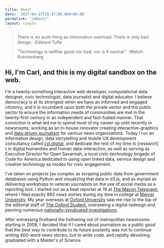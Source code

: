 ```yaml
---
title: About
date: '2017-04-17T19:37:00.000+00:00'
permalink: "/about/"
layout: single
---
```


> There is no such thing as information overload. There is only bad design.
> -Edward Tufte

> "Technology is neither good nor bad; nor is it neutral." -Melvin Kranzenberg

## Hi, I'm Carl, and this is my digital sandbox on the web. 

I'm a twenty-something interactive web developer, computational data designer, civic technologist, data journalist and digital educator. I believe democracy is at its strongest when we have an informed and engaged citizenry, and it is incumbent upon both the private sector and the public sector to ensure the information needs of communities are met in the twenty-first century in an independent and fact-fueled manner. That conviction is what led me to spend most of my career up until recently in newsrooms, working as an in-house innovator creating interactive-graphics and [data-driven journalism](http://towcenter.org/wp-content/uploads/) for various news organizations. Today I run an information design, data storytelling and mobile UX development consultancy called [cvl.digital](http://cvl.digital), and dedicate the rest of my time to [research]( in digital humanities and human data-interaction, as well as serving as Executive Director for Open Savannah, a local civic-technology brigade of Code for America dedicated to using open linked data, service design and creative technology as modes for civic engagement.

I've taken on projects [as complex as scraping public data from government databases using Python and visualizing that data in d3.js, and as myriad as delivering workshops to veteran journalists on the use of social media as a reporting tool. I started out as a beat reporter at 19 at [The Macon Telegraph](http://macon.com), where I filed exactly 892 news stories during my time in college at [Mercer University](http://mercer.edu). My year overseas at [Oxford University](http://oxford.edu) saw me rise to the top of the editorial staff of [The Oxford Student](http://oxfordstudent.com), overseeing a digital redesign and penning numerous [nationally-syndicated investigations](http://datavisualizi.ng/enterprise/print/the%20oxford%20student/slay-the-jews/).

After witnessing firsthand the hollowing out of metropolitan newsrooms starting in 2008, I decided that if I cared about journalism as a public good that the best way to contribute to its future posterity was not to continue writing 400-word news stories, but to write code. and rapidly devolving  graduated with a Master's of Science 




